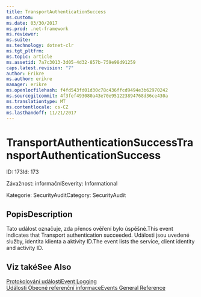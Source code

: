 ```yaml
---
title: TransportAuthenticationSuccess
ms.custom: 
ms.date: 03/30/2017
ms.prod: .net-framework
ms.reviewer: 
ms.suite: 
ms.technology: dotnet-clr
ms.tgt_pltfrm: 
ms.topic: article
ms.assetid: 7a7c3013-3d05-4d32-857b-759e98d91259
caps.latest.revision: "7"
author: Erikre
ms.author: erikre
manager: erikre
ms.openlocfilehash: f4fd543fd01d30c78c436ffcd9494e3b62970242
ms.sourcegitcommit: 4f3fef493080a43e70e951223894768d36ce430a
ms.translationtype: MT
ms.contentlocale: cs-CZ
ms.lasthandoff: 11/21/2017
---
```

# <a name="transportauthenticationsuccess"></a><span data-ttu-id="bc5d4-102">TransportAuthenticationSuccess</span><span class="sxs-lookup"><span data-stu-id="bc5d4-102">TransportAuthenticationSuccess</span></span>
<span data-ttu-id="bc5d4-103">ID: 173</span><span class="sxs-lookup"><span data-stu-id="bc5d4-103">Id: 173</span></span>  
  
 <span data-ttu-id="bc5d4-104">Závažnost: informační</span><span class="sxs-lookup"><span data-stu-id="bc5d4-104">Severity: Informational</span></span>  
  
 <span data-ttu-id="bc5d4-105">Kategorie: SecurityAudit</span><span class="sxs-lookup"><span data-stu-id="bc5d4-105">Category: SecurityAudit</span></span>  
  
## <a name="description"></a><span data-ttu-id="bc5d4-106">Popis</span><span class="sxs-lookup"><span data-stu-id="bc5d4-106">Description</span></span>  
 <span data-ttu-id="bc5d4-107">Tato událost označuje, zda přenos ověření bylo úspěšné.</span><span class="sxs-lookup"><span data-stu-id="bc5d4-107">This event indicates that Transport authentication succeeded.</span></span> <span data-ttu-id="bc5d4-108">Události jsou uvedené služby, identita klienta a aktivity ID.</span><span class="sxs-lookup"><span data-stu-id="bc5d4-108">The event lists the service, client identity and activity ID.</span></span>  
  
## <a name="see-also"></a><span data-ttu-id="bc5d4-109">Viz také</span><span class="sxs-lookup"><span data-stu-id="bc5d4-109">See Also</span></span>  
 [<span data-ttu-id="bc5d4-110">Protokolování událostí</span><span class="sxs-lookup"><span data-stu-id="bc5d4-110">Event Logging</span></span>](../../../../../docs/framework/wcf/diagnostics/event-logging/index.md)  
 [<span data-ttu-id="bc5d4-111">Události Obecné referenční informace</span><span class="sxs-lookup"><span data-stu-id="bc5d4-111">Events General Reference</span></span>](../../../../../docs/framework/wcf/diagnostics/event-logging/events-general-reference.md)
